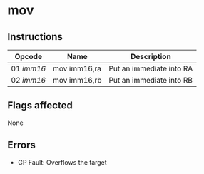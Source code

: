 # mov

## Instructions
|Opcode|Name|Description|
|---|---|---|
| 01 _imm16_ | mov imm16,ra | Put an immediate into RA |
| 02 _imm16_ | mov imm16,rb | Put an immediate into RB |

## Flags affected
None

## Errors
- GP Fault: Overflows the target

